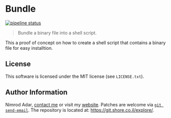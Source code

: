 # Bundle

[![pipeline status](https://git.shore.co.il/nimrod/bundle/badges/master/pipeline.svg)](https://git.shore.co.il/nimrod/bundle/-/commits/master) 

> Bundle a binary file into a shell script.

This a proof of concept on how to create a shell script that contains a binary
file for easy installtion.

## License

This software is licensed under the MIT license (see `LICENSE.txt`).

## Author Information

Nimrod Adar, [contact me](mailto:nimrod@shore.co.il) or visit my [website](
https://www.shore.co.il/). Patches are welcome via [`git send-email`](
http://git-scm.com/book/en/v2/Git-Commands-Email). The repository is located
at: <https://git.shore.co.il/explore/>.
